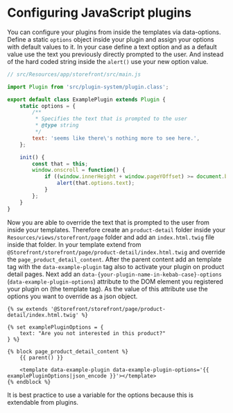 # Configuring JavaScript plugins

You can configure your plugins from inside the templates via data-options. Define a static `options` object inside your plugin and assign your options with default values to it. In your case define a text option and as a default value use the text you previously directly prompted to the user. And instead of the hard coded string inside the `alert()` use your new option value.

```javascript
// src/Resources/app/storefront/src/main.js

import Plugin from 'src/plugin-system/plugin.class';

export default class ExamplePlugin extends Plugin {
    static options = {
        /**
         * Specifies the text that is prompted to the user
         * @type string
         */
        text: 'seems like there\'s nothing more to see here.',
    };

    init() {
        const that = this;
        window.onscroll = function() {
            if ((window.innerHeight + window.pageYOffset) >= document.body.offsetHeight) {
                alert(that.options.text);
            }
        };
    }
}
```

Now you are able to override the text that is prompted to the user from inside your templates. Therefore create an `product-detail` folder inside your `Resources/views/storefront/page` folder and add an `index.html.twig` file inside that folder. In your template extend from `@Storefront/storefront/page/product-detail/index.html.twig` and override the `page_product_detail_content`. After the parent content add an template tag with the `data-example-plugin` tag also to activate your plugin on product detail pages. Next add an `data-{your-plugin-name-in-kebab-case}-options` \(`data-example-plugin-options`\) attribute to the DOM element you registered your plugin on \(the template tag\). As the value of this attribute use the options you want to override as a json object.

```text
{% sw_extends '@Storefront/storefront/page/product-detail/index.html.twig' %}

{% set examplePluginOptions = {
    text: "Are you not interested in this product?"
} %}

{% block page_product_detail_content %}
    {{ parent() }}

    <template data-example-plugin data-example-plugin-options='{{ examplePluginOptions|json_encode }}'></template>
{% endblock %}
```

It is best practice to use a variable for the options because this is extendable from plugins.

